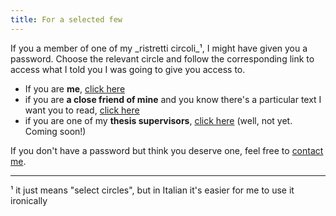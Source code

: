 ```yaml
---
title: For a selected few
---
```


If you a member of one of my _ristretti circoli_¹, I might have given you a password. 
Choose the relevant circle and follow the corresponding link to access what I told you I was going to give you access to.

- If you are __me__, [click here](https://harisont.github.io/area-riservata/)
- if you are __a close friend of mine__ and you know there's a particular text I want you to read, [click here](https://harisont.github.io/fafsf/)
- if you are one of my __thesis supervisors__, [click here]() (well, not yet. Coming soon!)

If you don't have a password but think you deserve one, feel free to [contact me](mailto:arianna.masciolini@gmail.com).

---

¹ it just means "select circles", but in Italian it's easier for me to use it ironically